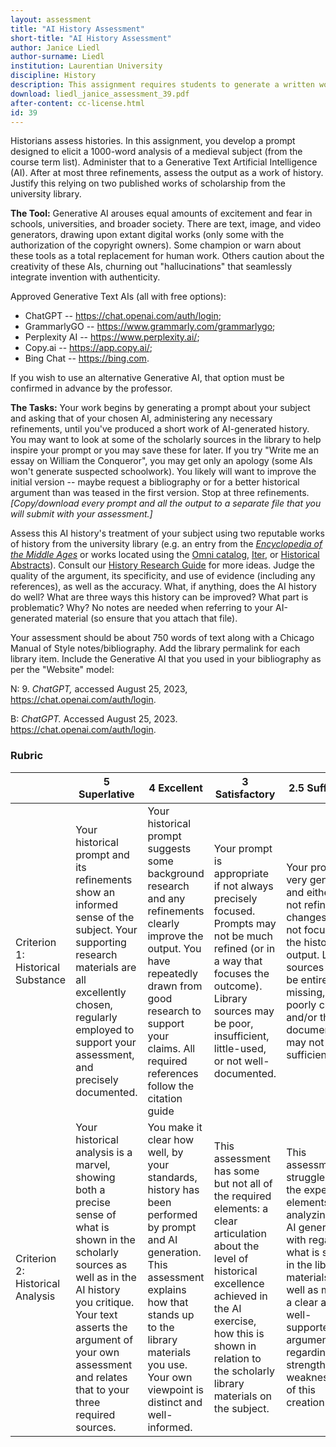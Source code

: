 ```yaml
---
layout: assessment
title: "AI History Assessment"
short-title: "AI History Assessment"
author: Janice Liedl
author-surname: Liedl
institution: Laurentian University
discipline: History
description: This assignment requires students to generate a written work of history using AI and then to assess that as a work of history, supporting their judgment with library research.
download: liedl_janice_assessment_39.pdf
after-content: cc-license.html
id: 39
---
```


Historians assess histories. In this assignment, you develop a prompt
designed to elicit a 1000-word analysis of a medieval subject (from the
course term list). Administer that to a Generative Text Artificial
Intelligence (AI). After at most three refinements, assess the output as
a work of history. Justify this relying on two published works of
scholarship from the university library.

**The Tool:** Generative AI arouses equal amounts of excitement and fear
in schools, universities, and broader society. There are text, image,
and video generators, drawing upon extant digital works (only some with
the authorization of the copyright owners). Some champion or warn about
these tools as a total replacement for human work. Others caution about
the creativity of these AIs, churning out "hallucinations" that
seamlessly integrate invention with authenticity.

Approved Generative Text AIs (all with free options):

* ChatGPT -- <https://chat.openai.com/auth/login>; 
* GrammarlyGO -- <https://www.grammarly.com/grammarlygo>;
* Perplexity AI -- <https://www.perplexity.ai/>;
* Copy.ai -- <https://app.copy.ai/>;
* Bing Chat -- <https://bing.com>.

If you wish to use an alternative Generative AI, that option must be confirmed in advance by the professor.

**The Tasks:** Your work begins by generating a prompt about your
subject and asking that of your chosen AI, administering any necessary
refinements, until you've produced a short work of AI-generated history.
You may want to look at some of the scholarly sources in the library to
help inspire your prompt or you may save these for later. If you try
"Write me an essay on William the Conqueror", you may get only an
apology (some AIs won't generate suspected schoolwork). You likely will
want to improve the initial version -- maybe request a bibliography or
for a better historical argument than was teased in the first version.
Stop at three refinements. *[Copy/download every prompt and all the
output to a separate file that you will submit with your
assessment.]*

Assess this AI history's treatment of your subject using two reputable
works of history from the university library (e.g. an entry from the
*[Encyclopedia of the Middle
Ages](file:///C:\Users\jliedl\Documents\Teaching\Medieval%20Surveys\.https:\omni.laurentian.ca\permalink\01OCUL_LU\1272muo\alma991010381959405165)*
or works located using the [Omni
catalog](https://biblio.laurentian.ca/),
[Iter](https://login.librweb.laurentian.ca/login?url=https://www.itergateway.org/resources),
or [Historical
Abstracts](http://librweb.laurentian.ca/login?url=http://search.ebscohost.com/login.aspx?authtype=ip,uid&profile=ehost&defaultdb=hia)).
Consult our [History Research
Guide](https://biblio.laurentian.ca/research/guides/history) for more
ideas. Judge the quality of the argument, its specificity, and use of
evidence (including any references), as well as the accuracy. What, if
anything, does the AI history do well? What are three ways this history
can be improved? What part is problematic? Why? No notes
are needed when referring to your AI-generated material (so ensure that
you attach that file).

Your assessment should be about 750 words of text along with a Chicago
Manual of Style notes/bibliography. Add the library permalink for each
library item. Include the Generative AI that you used in your
bibliography as per the "Website" model:

N:
9\. *ChatGPT,* accessed August 25, 2023,
<https://chat.openai.com/auth/login>.

B:
*ChatGPT.* Accessed August 25, 2023.
<https://chat.openai.com/auth/login>.

### Rubric


|                                   | **5 Superlative**                                                                                                                                                                                                                                             | **4 Excellent**                                                                                                                                                                                                                         | **3 Satisfactory**                                 | **2.5 Sufficient** | **0-2.5 Sub-par** |
|-----------------------------------|----------------------------------------------------------------------------------------------------------------------------------------------------------------------------------------------------------------------------------------------------------------|----------------------------------------------------------------------------------------------------------------------------------------------------------------------------------------------------------------------------------------|----------------------------------------------------|---------------------|-------------------|
| Criterion 1: Historical Substance | Your historical prompt and its refinements show an informed sense of the subject. Your supporting research materials are all excellently chosen, regularly employed to support your assessment, and precisely documented.                                      | Your historical prompt suggests some background research and any refinements clearly improve the output. You have repeatedly drawn from good research to support your claims. All required references follow the citation guide        | Your prompt is appropriate if not always precisely focused. Prompts may not be much refined (or in a way that focuses the outcome). Library sources may be poor, insufficient, little-used, or not well-documented. |   Your prompt is very general and either is not refined or changes do not focus on the historical output. Library sources may be entirely missing, poorly chosen, and/or the documentation may not be sufficient.                  |   Your prompts or the output are missing or obscured. The prompt is little more than the subject with no or poor refinements. Library sources may be absent. Documentation has major problems or is entirely absent.                |
| Criterion 2: Historical Analysis  | Your historical analysis is a marvel, showing both a precise sense of what is shown in the scholarly sources as well as in the AI history you critique. Your text asserts the argument of your own assessment and relates that to your three required sources. | You make it clear how well, by your standards, history has been performed by prompt and AI generation. This assessment explains how that stands up to the library materials you use. Your own viewpoint is distinct and well-informed. | This assessment has some but not all of the required elements: a clear articulation about the level of historical excellence achieved in the AI exercise, how this is shown in relation to the scholarly library materials on the subject.     | This assessment struggles on the expected elements of analyzing the AI generation with regard to what is shown in the library materials as well as making a clear and well-supported argument regarding the strengths and weaknesses of this creation.            |   This assessment may only describe the history or histories, whether in full or in part. The assessment does not sufficiently incorporate the library sources or AI generation into the assertions and analysis.                |
